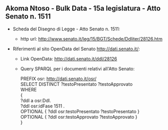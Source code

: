 ## Akoma Ntoso - Bulk Data - 15a legislatura - Atto Senato n. 1511 ##

* Scheda del Disegno di Legge - Atto Senato n. 1511:
	* http url: http://www.senato.it/leg/15/BGT/Schede/Ddliter/28126.htm

* Riferimenti al sito OpenData del Senato http://dati.senato.it/:
	* Link OpenData: http://dati.senato.it/ddl/28126
	* Query SPARQL per i documenti relativi all'Atto Senato:

        PREFIX osr: <http://dati.senato.it/osr/>  
		SELECT DISTINCT ?testoPresentato ?testoApprovato  
		WHERE  
		{  
		    ?ddl a osr:Ddl.  
		    ?ddl osr:idFase 1511 .  
		    OPTIONAL { ?ddl osr:testoPresentato ?testoPresentato }  
		    OPTIONAL { ?ddl osr:testoApprovato ?testoApprovato }  
		}
		